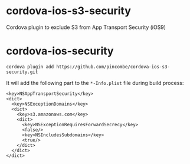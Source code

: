 # cordova-ios-s3-security
Cordova plugin to exclude S3 from App Transport Security (iOS9)


# cordova-ios-security
`cordova plugin add https://github.com/pincombe/cordova-ios-s3-security.git`

It will add the following part to the `*-Info.plist` file during build process:

    <key>NSAppTransportSecurity</key> 
    <dict> 
      <key>NSExceptionDomains</key> 
      <dict> 
        <key>s3.amazonaws.com</key> 
        <dict> 
          <key>NSExceptionRequiresForwardSecrecy</key> 
          <false/> 
          <key>NSIncludesSubdomains</key> 
          <true/> 
        </dict> 
      </dict> 
    </dict>
